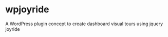wpjoyride
=========

A WordPress plugin concept to create dashboard visual tours using jquery joyride